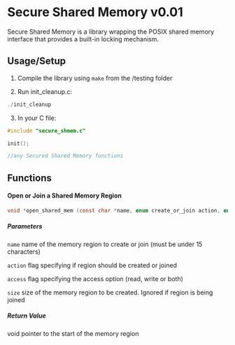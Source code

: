# Secure Shared Memory v0.01

Secure Shared Memory is a library wrapping the POSIX shared memory interface that provides a built-in locking mechanism.

## Usage/Setup

1. Compile the library using `make` from the /testing folder

2. Run init_cleanup.c:
```C
./init_cleanup
```

3. In your C file:
```C
#include "secure_shmem.c"

init();

//any Secured Shared Memory functions
```

## Functions

#### Open or Join a Shared Memory Region
```C
void *open_shared_mem (const char *name, enum create_or_join action, enum access_options access, off_t size)
```
##### Parameters

```name``` name of the memory region to create or join (must be under 15 characters)

```action``` flag specifying if region should be created or joined

```access``` flag specifying the access option (read, write or both)

```size``` size of the memory region to be created. Ignored if region is being joined

##### Return Value

void pointer to the start of the memory region
